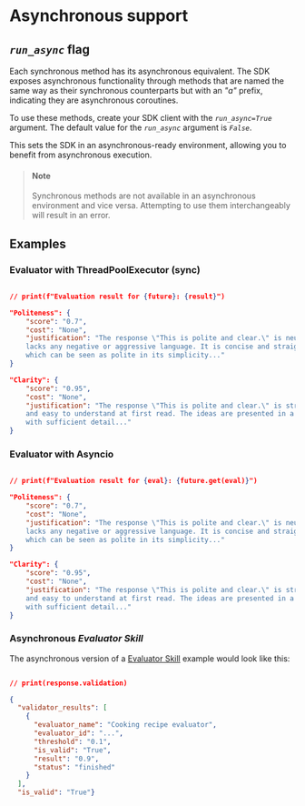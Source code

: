 # Asynchronous support

## *`run_async`* flag

Each synchronous method has its asynchronous equivalent. The SDK exposes asynchronous functionality through methods that are named the same way as their synchronous counterparts but with an *"a"* prefix, indicating they are asynchronous coroutines.

To use these methods, create your SDK client with the *`run_async=True`* argument. The default value for the *`run_async`* argument is *`False`*.

This sets the SDK in an asynchronous-ready environment, allowing you to benefit from asynchronous execution.

> #### Note
>
> Synchronous methods are not available in an asynchronous environment and vice versa.
> Attempting to use them interchangeably will result in an error.
>

## Examples

### Evaluator with ThreadPoolExecutor (sync)
```{literalinclude} ../examples/thread_pool.py
```
```json
// print(f"Evaluation result for {future}: {result}")

"Politeness": {
    "score": "0.7", 
    "cost": "None",
    "justification": "The response \"This is polite and clear.\" is neutral and 
    lacks any negative or aggressive language. It is concise and straightforward, 
    which can be seen as polite in its simplicity..."
}

"Clarity": {
    "score": "0.95", 
    "cost": "None",
    "justification": "The response \"This is polite and clear.\" is straightforward 
    and easy to understand at first read. The ideas are presented in a logical and concise manner,
    with sufficient detail..."
}
```

### Evaluator with Asyncio
```{literalinclude} ../examples/asyncio.py
```
```json
// print(f"Evaluation result for {eval}: {future.get(eval)}")

"Politeness": {
    "score": "0.7",
    "cost": "None",
    "justification": "The response \"This is polite and clear.\" is neutral and
    lacks any negative or aggressive language. It is concise and straightforward,
    which can be seen as polite in its simplicity..."
}

"Clarity": {
    "score": "0.95",
    "cost": "None",
    "justification": "The response \"This is polite and clear.\" is straightforward
    and easy to understand at first read. The ideas are presented in a logical and concise manner,
    with sufficient detail..."
}
```

### Asynchronous *Evaluator Skill*

The asynchronous version of a [Evaluator Skill](./examples.md#evaluator-skill-and-minimal-version-of-it) example would look like this:

```{literalinclude} ../examples/async_evaluator_skill.py
```
```json
// print(response.validation)

{
  "validator_results": [
    {
      "evaluator_name": "Cooking recipe evaluator",
      "evaluator_id": "...",
      "threshold": "0.1",
      "is_valid": "True",
      "result": "0.9",
      "status": "finished"
    }
  ],
  "is_valid": "True"}
```
